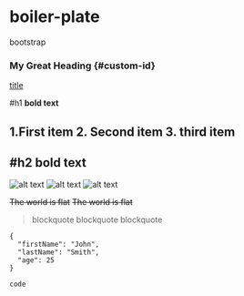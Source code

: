 # boiler-plate
bootstrap



### My Great Heading {#custom-id}

[title](https://www.example.com)

#h1 **bold text**

1.First item
2. Second item
3. third item 
---
#h2  **bold text**
---
![alt text](image.jpg)
![alt text](image.jpg)
![alt text](image.jpg)

~~The world is flat~~
~~The world is flat~~

> blockquote
> blockquote
> blockquote

```
{
  "firstName": "John",
  "lastName": "Smith",
  "age": 25
}
```

`code`